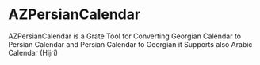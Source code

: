 # AZPersianCalendar
AZPersianCalendar is a Grate Tool for Converting Georgian Calendar to Persian Calendar and  Persian Calendar to Georgian it Supports also Arabic Calendar (Hijri)
